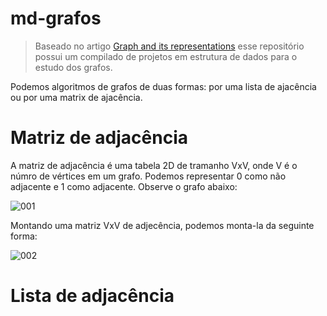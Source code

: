 # md-grafos

> Baseado no artigo [Graph and its representations](https://www.geeksforgeeks.org/graph-and-its-representations/) esse repositório possui um compilado de projetos em estrutura de dados para o estudo dos grafos.

Podemos algoritmos de grafos de duas formas: por uma lista de ajacência ou por uma matrix de ajacência.

# Matriz de adjacência

A matriz de adjacência é uma tabela 2D de tramanho VxV, onde V é o númro de vértices em um grafo. Podemos representar 0 como não adjacente e 1 como adjacente. Observe o grafo abaixo:

![001](https://user-images.githubusercontent.com/13178261/158930719-adc9ad23-ba7a-4683-841e-6c502ad907bb.png)

Montando uma matriz VxV de adjecência, podemos monta-la da seguinte forma:

![002](https://user-images.githubusercontent.com/13178261/158930848-5cb7bc33-a831-4840-8198-db29e93f2297.png)



# Lista de adjacência

